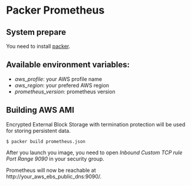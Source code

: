 # Packer Prometheus

## System prepare

You need to install [packer](https://www.packer.io/intro/getting-started/install.html).

## Available environment variables:

  * *aws_profile*: your AWS profile name
  * *aws_region*: your prefered AWS region
  * *prometheus_version*: prometheus version

## Building AWS AMI

Encrypted External Block Storage with termination protection will be used for storing persistent data.

    $ packer build prometheus.json

After you launch you image, you need to open *Inbound Custom TCP rule* *Port Range 9090* in your security group.

Prometheus will now be reachable at http://your_aws_ebs_public_dns:9090/.

